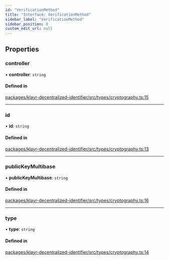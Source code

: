 ```yaml
---
id: "VerificationMethod"
title: "Interface: VerificationMethod"
sidebar_label: "VerificationMethod"
sidebar_position: 0
custom_edit_url: null
---
```


## Properties

### controller

• **controller**: `string`

#### Defined in

[packages/klayr-decentralized-identifier/src/types/cryptography.ts:15](https://github.com/aldhosutra/klayr-did/blob/4de9da3/packages/klayr-decentralized-identifier/src/types/cryptography.ts#L15)

___

### id

• **id**: `string`

#### Defined in

[packages/klayr-decentralized-identifier/src/types/cryptography.ts:13](https://github.com/aldhosutra/klayr-did/blob/4de9da3/packages/klayr-decentralized-identifier/src/types/cryptography.ts#L13)

___

### publicKeyMultibase

• **publicKeyMultibase**: `string`

#### Defined in

[packages/klayr-decentralized-identifier/src/types/cryptography.ts:16](https://github.com/aldhosutra/klayr-did/blob/4de9da3/packages/klayr-decentralized-identifier/src/types/cryptography.ts#L16)

___

### type

• **type**: `string`

#### Defined in

[packages/klayr-decentralized-identifier/src/types/cryptography.ts:14](https://github.com/aldhosutra/klayr-did/blob/4de9da3/packages/klayr-decentralized-identifier/src/types/cryptography.ts#L14)

